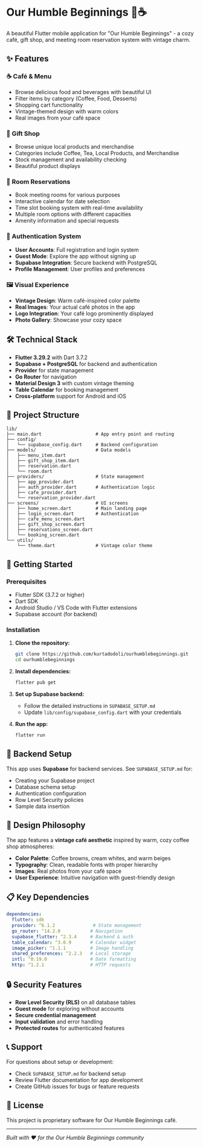# Our Humble Beginnings 🏪☕

A beautiful Flutter mobile application for "Our Humble Beginnings" - a cozy café, gift shop, and meeting room reservation system with vintage charm.

## ✨ Features

### ☕ Café & Menu
- Browse delicious food and beverages with beautiful UI
- Filter items by category (Coffee, Food, Desserts)
- Shopping cart functionality
- Vintage-themed design with warm colors
- Real images from your café space

### 🎁 Gift Shop
- Browse unique local products and merchandise
- Categories include Coffee, Tea, Local Products, and Merchandise
- Stock management and availability checking
- Beautiful product displays

### 📅 Room Reservations
- Book meeting rooms for various purposes
- Interactive calendar for date selection
- Time slot booking system with real-time availability
- Multiple room options with different capacities
- Amenity information and special requests

### 🔐 Authentication System
- **User Accounts**: Full registration and login system
- **Guest Mode**: Explore the app without signing up
- **Supabase Integration**: Secure backend with PostgreSQL
- **Profile Management**: User profiles and preferences

### 🖼️ Visual Experience
- **Vintage Design**: Warm café-inspired color palette
- **Real Images**: Your actual café photos in the app
- **Logo Integration**: Your café logo prominently displayed
- **Photo Gallery**: Showcase your cozy space

## 🛠️ Technical Stack

- **Flutter 3.29.2** with Dart 3.7.2
- **Supabase + PostgreSQL** for backend and authentication
- **Provider** for state management
- **Go Router** for navigation
- **Material Design 3** with custom vintage theming
- **Table Calendar** for booking management
- **Cross-platform** support for Android and iOS

## 📱 Project Structure

```
lib/
├── main.dart                    # App entry point and routing
├── config/
│   └── supabase_config.dart     # Backend configuration
├── models/                      # Data models
│   ├── menu_item.dart
│   ├── gift_shop_item.dart
│   ├── reservation.dart
│   └── room.dart
├── providers/                   # State management
│   ├── app_provider.dart
│   ├── auth_provider.dart       # Authentication logic
│   ├── cafe_provider.dart
│   └── reservation_provider.dart
├── screens/                     # UI screens
│   ├── home_screen.dart         # Main landing page
│   ├── login_screen.dart        # Authentication
│   ├── cafe_menu_screen.dart
│   ├── gift_shop_screen.dart
│   ├── reservations_screen.dart
│   └── booking_screen.dart
└── utils/
    └── theme.dart               # Vintage color theme
```

## 🚀 Getting Started

### Prerequisites

- Flutter SDK (3.7.2 or higher)
- Dart SDK
- Android Studio / VS Code with Flutter extensions
- Supabase account (for backend)

### Installation

1. **Clone the repository:**
   ```bash
   git clone https://github.com/kurtadodoli/ourhumblebeginnings.git
   cd ourhumblebeginnings
   ```

2. **Install dependencies:**
   ```bash
   flutter pub get
   ```

3. **Set up Supabase backend:**
   - Follow the detailed instructions in `SUPABASE_SETUP.md`
   - Update `lib/config/supabase_config.dart` with your credentials

4. **Run the app:**
   ```bash
   flutter run
   ```

## 🔧 Backend Setup

This app uses **Supabase** for backend services. See `SUPABASE_SETUP.md` for:
- Creating your Supabase project
- Database schema setup
- Authentication configuration
- Row Level Security policies
- Sample data insertion

## 🎨 Design Philosophy

The app features a **vintage café aesthetic** inspired by warm, cozy coffee shop atmospheres:
- **Color Palette**: Coffee browns, cream whites, and warm beiges
- **Typography**: Clean, readable fonts with proper hierarchy
- **Images**: Real photos from your café space
- **User Experience**: Intuitive navigation with guest-friendly design

## 📋 Key Dependencies

```yaml
dependencies:
  flutter: sdk
  provider: ^6.1.2              # State management
  go_router: ^14.2.0           # Navigation
  supabase_flutter: ^2.3.4     # Backend & auth
  table_calendar: ^3.0.9       # Calendar widget
  image_picker: ^1.1.1         # Image handling
  shared_preferences: ^2.2.3   # Local storage
  intl: ^0.19.0                # Date formatting
  http: ^1.2.1                 # HTTP requests
```

## 🔒 Security Features

- **Row Level Security (RLS)** on all database tables
- **Guest mode** for exploring without accounts
- **Secure credential management**
- **Input validation** and error handling
- **Protected routes** for authenticated features









## 📞 Support

For questions about setup or development:
- Check `SUPABASE_SETUP.md` for backend setup
- Review Flutter documentation for app development
- Create GitHub issues for bugs or feature requests

## 📄 License

This project is proprietary software for Our Humble Beginnings café.

---

*Built with ❤️ for the Our Humble Beginnings community*
